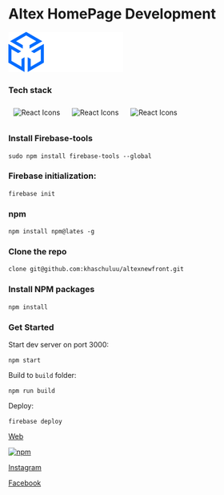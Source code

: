 Altex HomePage Development
==========================


![alt text](./public/images/altex-footer-logo.svg)


### Tech stack
<img style='margin:10px' src="https://upload.wikimedia.org/wikipedia/commons/a/a7/React-icon.svg" width="60" alt="React Icons">
 <img style='margin:10px'  src="https://www.svgrepo.com/show/353735/firebase.svg
" width="60" alt="React Icons">
<img style='margin:10px'  src="https://upload.wikimedia.org/wikipedia/commons/d/d5/Tailwind_CSS_Logo.svg" width="60" alt="React Icons">

### Install Firebase-tools

    sudo npm install firebase-tools --global

### Firebase initialization:

    firebase init
### npm 
```
npm install npm@lates -g
```

### Clone the repo
```
clone git@github.com:khaschuluu/altexnewfront.git
```

### Install NPM packages

```
npm install
```

### Get Started

Start dev server on port 3000:

    npm start

Build to `build` folder:

    npm run build

Deploy:

    firebase deploy


[Web](https://altex.mn/)

[![npm][facebook]][url]

[facebook]:https://pics.freeicons.io/uploads/icons/png/14179583611530077750-512.png
[url]:https://www.facebook.com/altex.mn/

[Instagram](https://www.instagram.com/altex.mn/ )

[Facebook](https://www.facebook.com/altex.mn/)